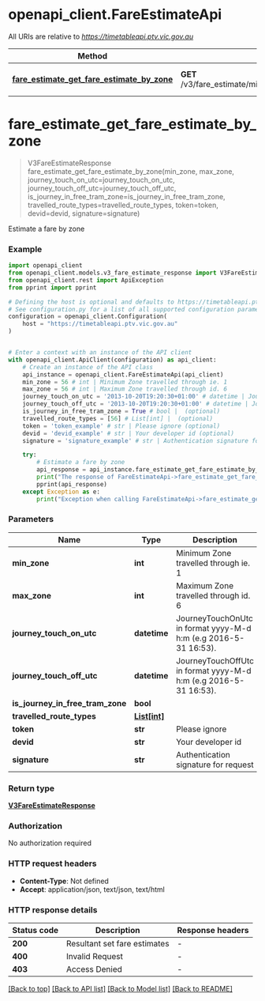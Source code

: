 # openapi_client.FareEstimateApi

All URIs are relative to *https://timetableapi.ptv.vic.gov.au*

Method | HTTP request | Description
------------- | ------------- | -------------
[**fare_estimate_get_fare_estimate_by_zone**](FareEstimateApi.md#fare_estimate_get_fare_estimate_by_zone) | **GET** /v3/fare_estimate/min_zone/{minZone}/max_zone/{maxZone} | Estimate a fare by zone


# **fare_estimate_get_fare_estimate_by_zone**
> V3FareEstimateResponse fare_estimate_get_fare_estimate_by_zone(min_zone, max_zone, journey_touch_on_utc=journey_touch_on_utc, journey_touch_off_utc=journey_touch_off_utc, is_journey_in_free_tram_zone=is_journey_in_free_tram_zone, travelled_route_types=travelled_route_types, token=token, devid=devid, signature=signature)

Estimate a fare by zone

### Example


```python
import openapi_client
from openapi_client.models.v3_fare_estimate_response import V3FareEstimateResponse
from openapi_client.rest import ApiException
from pprint import pprint

# Defining the host is optional and defaults to https://timetableapi.ptv.vic.gov.au
# See configuration.py for a list of all supported configuration parameters.
configuration = openapi_client.Configuration(
    host = "https://timetableapi.ptv.vic.gov.au"
)


# Enter a context with an instance of the API client
with openapi_client.ApiClient(configuration) as api_client:
    # Create an instance of the API class
    api_instance = openapi_client.FareEstimateApi(api_client)
    min_zone = 56 # int | Minimum Zone travelled through ie. 1
    max_zone = 56 # int | Maximum Zone travelled through id. 6
    journey_touch_on_utc = '2013-10-20T19:20:30+01:00' # datetime | JourneyTouchOnUtc in format yyyy-M-d h:m (e.g 2016-5-31 16:53). (optional)
    journey_touch_off_utc = '2013-10-20T19:20:30+01:00' # datetime | JourneyTouchOffUtc in format yyyy-M-d h:m (e.g 2016-5-31 16:53). (optional)
    is_journey_in_free_tram_zone = True # bool |  (optional)
    travelled_route_types = [56] # List[int] |  (optional)
    token = 'token_example' # str | Please ignore (optional)
    devid = 'devid_example' # str | Your developer id (optional)
    signature = 'signature_example' # str | Authentication signature for request (optional)

    try:
        # Estimate a fare by zone
        api_response = api_instance.fare_estimate_get_fare_estimate_by_zone(min_zone, max_zone, journey_touch_on_utc=journey_touch_on_utc, journey_touch_off_utc=journey_touch_off_utc, is_journey_in_free_tram_zone=is_journey_in_free_tram_zone, travelled_route_types=travelled_route_types, token=token, devid=devid, signature=signature)
        print("The response of FareEstimateApi->fare_estimate_get_fare_estimate_by_zone:\n")
        pprint(api_response)
    except Exception as e:
        print("Exception when calling FareEstimateApi->fare_estimate_get_fare_estimate_by_zone: %s\n" % e)
```



### Parameters


Name | Type | Description  | Notes
------------- | ------------- | ------------- | -------------
 **min_zone** | **int**| Minimum Zone travelled through ie. 1 | 
 **max_zone** | **int**| Maximum Zone travelled through id. 6 | 
 **journey_touch_on_utc** | **datetime**| JourneyTouchOnUtc in format yyyy-M-d h:m (e.g 2016-5-31 16:53). | [optional] 
 **journey_touch_off_utc** | **datetime**| JourneyTouchOffUtc in format yyyy-M-d h:m (e.g 2016-5-31 16:53). | [optional] 
 **is_journey_in_free_tram_zone** | **bool**|  | [optional] 
 **travelled_route_types** | [**List[int]**](int.md)|  | [optional] 
 **token** | **str**| Please ignore | [optional] 
 **devid** | **str**| Your developer id | [optional] 
 **signature** | **str**| Authentication signature for request | [optional] 

### Return type

[**V3FareEstimateResponse**](V3FareEstimateResponse.md)

### Authorization

No authorization required

### HTTP request headers

 - **Content-Type**: Not defined
 - **Accept**: application/json, text/json, text/html

### HTTP response details

| Status code | Description | Response headers |
|-------------|-------------|------------------|
**200** | Resultant set fare estimates |  -  |
**400** | Invalid Request |  -  |
**403** | Access Denied |  -  |

[[Back to top]](#) [[Back to API list]](../README.md#documentation-for-api-endpoints) [[Back to Model list]](../README.md#documentation-for-models) [[Back to README]](../README.md)

